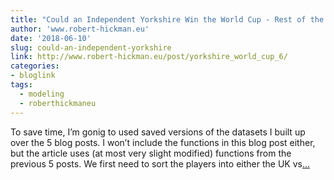 ```yaml
---
title: "Could an Independent Yorkshire Win the World Cup - Rest of the World/UK"
author: 'www.robert-hickman.eu'
date: '2018-06-10'
slug: could-an-independent-yorkshire
link: http://www.robert-hickman.eu/post/yorkshire_world_cup_6/
categories:
- bloglink
tags:
  - modeling
  - roberthickmaneu
---
```


To save time, I’m gonig to used saved versions of the datasets I built up over the 5 blog posts. I won’t include the functions in this blog post either, but the article uses (at most very slight modified) functions from the previous 5 posts. We first need to sort the players into either the UK vs[... <i class="fas fa-external-link-alt"></i>](http://www.robert-hickman.eu/post/yorkshire_world_cup_6/)

